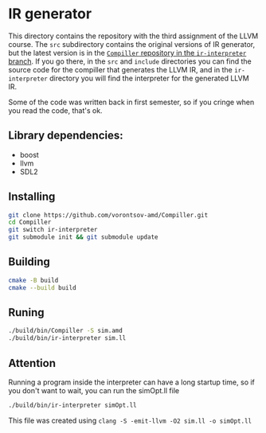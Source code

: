 # IR generator

This directory contains the repository with the third assignment of the LLVM course. The `src` subdirectory contains the original versions of IR generator, but the latest version is in the [`Compiller` repository in the `ir-interpreter` branch](https://github.com/vorontsov-amd/Compiller/tree/ir-interpreter). If you go there, in the `src` and `include` directories you can find the source code for the compiller that generates the LLVM IR, and in the `ir-interpreter` directory you will find the interpreter for the generated LLVM IR.

Some of the code was written back in first semester, so if you cringe when you read the code, that's ok.

## Library dependencies: 
* boost
* llvm
* SDL2

## Installing

```bash
git clone https://github.com/vorontsov-amd/Compiller.git
cd Compiller
git switch ir-interpreter
git submodule init && git submodule update
```

## Building
```bash
cmake -B build
cmake --build build
```

## Runing
```bash
./build/bin/Compiller -S sim.amd
./build/bin/ir-interpreter sim.ll
```

## Attention
Running a program inside the interpreter can have a long startup time, so if you don't want to wait, you can run the simOpt.ll file
```bash 
./build/bin/ir-interpreter simOpt.ll
```
This file was created using `clang -S -emit-llvm -O2 sim.ll -o simOpt.ll`
